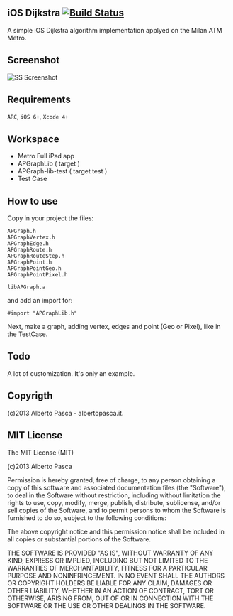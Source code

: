 iOS Dijkstra [![Build Status](https://raw.github.com/elpsk/APGraph-Route/master/passing.png)](https://raw.github.com/elpsk/APGraph-Route/master/passing.png)
------------

A simple iOS Dijkstra algorithm implementation applyed on the Milan ATM Metro.

Screenshot
------------
![SS Screenshot](https://raw.github.com/elpsk/APGraph-Route/master/sshot.png "SS")


Requirements
------------
`ARC`, `iOS 6+`, `Xcode 4+`


Workspace
------------
- Metro Full iPad app
- APGraphLib ( target )
- APGraph-lib-test ( target test )
- Test Case


How to use
------------

Copy in your project the files:

```
APGraph.h
APGraphVertex.h
APGraphEdge.h
APGraphRoute.h
APGraphRouteStep.h
APGraphPoint.h
APGraphPointGeo.h
APGraphPointPixel.h

libAPGraph.a
```

and add an import for:

`#import "APGraphLib.h"`

Next, make a graph, adding vertex, edges and point (Geo or Pixel), like in the TestCase.



Todo
------------
A lot of customization. It's only an example.


Copyrigth
------------

(c)2013 Alberto Pasca - albertopasca.it.


MIT License
------------

The MIT License (MIT)

(c)2013 Alberto Pasca

Permission is hereby granted, free of charge, to any person obtaining a copy of this software and associated documentation files (the "Software"), to deal in the Software without restriction, including without limitation the rights to use, copy, modify, merge, publish, distribute, sublicense, and/or sell copies of the Software, and to permit persons to whom the Software is furnished to do so, subject to the following conditions:

The above copyright notice and this permission notice shall be included in all copies or substantial portions of the Software.

THE SOFTWARE IS PROVIDED "AS IS", WITHOUT WARRANTY OF ANY KIND, EXPRESS OR IMPLIED, INCLUDING BUT NOT LIMITED TO THE WARRANTIES OF MERCHANTABILITY, FITNESS FOR A PARTICULAR PURPOSE AND NONINFRINGEMENT. IN NO EVENT SHALL THE AUTHORS OR COPYRIGHT HOLDERS BE LIABLE FOR ANY CLAIM, DAMAGES OR OTHER LIABILITY, WHETHER IN AN ACTION OF CONTRACT, TORT OR OTHERWISE, ARISING FROM, OUT OF OR IN CONNECTION WITH THE SOFTWARE OR THE USE OR OTHER DEALINGS IN THE SOFTWARE.

